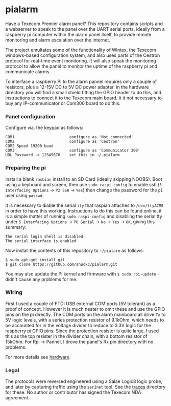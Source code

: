 
# pialarm
Have a Texecom Premier alarm panel? This repository contains scripts and a webserver to speak to the panel over the UART serial ports, ideally from a raspberry pi computer within the alarm panel itself, to provide remote monitoring and alarm escalation over the internet.

The project emultates some of the functionality of Wintex, the Texecom windows-based configuration system, and also uses parts of the Cestron protocol for real-time event monitoring. It will also speak the monitoring protocol to allow the panel to monitor the uptime of the raspberry pi and communicate alarms.

To interface a raspberry Pi to the alarm pannel requires only a couple of resistors, plus a 12-15V DC to 5V DC power adapter. in the hardware directory you will find a small shield fitting the GPIO header to do this, and instructions to connect it to the Texecom main board. It it not necessary to buy any IP-communicator or Com300 board to do this.

### Panel configuration
Configure via. the keypad as follows:

    COM1                        configure as 'Not connected'
    COM2                        configure as 'Cestron'
    COM2 Speed 19200 baud
    COM3                        configure as 'Communicator 300'
    UDL Password -> 12345678    set this in ~/.pialarm

### Preparing the pi
Install a blank `rasbian` install to an SD Card (ideally skipping NOOBS). Boot using a keyboard and screen, then use `sudo raspi-config` to enable ssh (`5 Interfacing Options` -> `P2 SSH` -> `Yes`) then change the password for the `pi` user using `passwd`.

It is necessary to diable the serial `tty` that raspian attaches to `/dev/ttyACM0` in order to have this working. Instructions to do this can be found online, it is a simple matter of running `sudo raspi-config` and disabling the serial tty under `5 Interfacing Options` -> `P6 Serial` -> `No` -> `Yes` -> `OK`, giving this summary:

    The serial login shell is disabled
    The serial interface is enabled

Now install the contents of this repository to `~/pialarm` as follows:

	$ sudo apt-get install git
    $ git clone https://github.com/shuckc/pialarm.git

You may also update the Pi kernel and firmware with `$ sudo rpi-update` - didn't cause any problems for me.

### Wiring
First I used a couple of FTDI USB external COM ports (5V tolerant) as a proof of concept. However it is much neater to omit these and use the GPIO pins on the pi directly. The COM ports on the alarm mainboard all drive `Tx` to 5V logic levels, with a series protection resistor of 9.1kOhm, which needs to be accounted for in the voltage divider to reduce to 3.3V logic for the raspberry pi GPIO pins. Since the protection resistor is quite large, I used this as the top resister in the divider chain, with a bottom resistor of 15kOhm. For Rpi -> Pannel, I drove the panel's Rx pin directory with no problems.

For more details see [hardware](hardware/).

### Legal
The protocols were reversed engineered using a Salae Logic8 logic probe, and later by capturing traffic using the `ser2net` tool. See the [traces](traces/) directory for these. No author or contributor has signed the Texecom NDA agreement.


